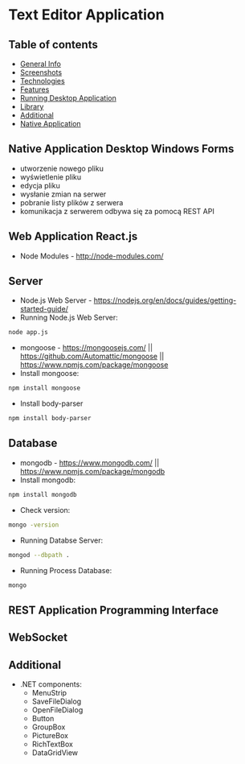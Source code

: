 # Text Editor Application

## Table of contents
* [General Info](#general-info)
* [Screenshots](#screenshots)
* [Technologies](#technologies)
* [Features](#features)
* [Running Desktop Application](#running-desktop-application)
* [Library](#library)
* [Additional](#additional)
* [Native Application](#native-application-desktop-windows-forms)

## Native Application Desktop Windows Forms

* utworzenie nowego pliku
* wyświetlenie pliku
* edycja pliku
* wysłanie zmian na serwer
* pobranie listy plików z serwera
* komunikacja z serwerem odbywa się za pomocą REST API

## Web Application React.js

* Node Modules - http://node-modules.com/

## Server
* Node.js Web Server - https://nodejs.org/en/docs/guides/getting-started-guide/
* Running Node.js Web Server:
```sh
node app.js
```

* mongoose - https://mongoosejs.com/ || https://github.com/Automattic/mongoose || https://www.npmjs.com/package/mongoose
* Install mongoose:
```sh
npm install mongoose
```
* Install body-parser
```sh
npm install body-parser
```

## Database
* mongodb - https://www.mongodb.com/ || https://www.npmjs.com/package/mongodb
* Install mongodb:
```sh
npm install mongodb
```
* Check version:
```sh
mongo -version
```
* Running Databse Server:
```sh
mongod --dbpath .
```
* Running Process Database:
```sh
mongo
```

## REST Application Programming Interface

## WebSocket

## Additional
* .NET components:
  * MenuStrip
  * SaveFileDialog
  * OpenFileDialog
  * Button
  * GroupBox
  * PictureBox
  * RichTextBox
  * DataGridView

